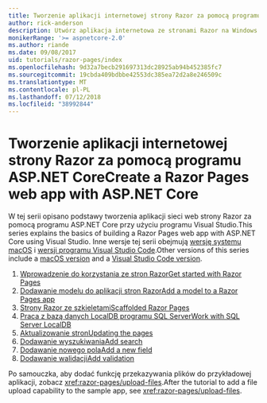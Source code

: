 ```yaml
---
title: Tworzenie aplikacji internetowej strony Razor za pomocą programu ASP.NET Core
author: rick-anderson
description: Utwórz aplikacja internetowa ze stronami Razor na Windows za pomocą programu Visual Studio, platformy ASP.NET Core i programem EF Core.
monikerRange: '>= aspnetcore-2.0'
ms.author: riande
ms.date: 09/08/2017
uid: tutorials/razor-pages/index
ms.openlocfilehash: 9d32a7becb291697313dc28925ab94b452385fc7
ms.sourcegitcommit: 19cbda409bdbbe42553dc385ea72d2a8e246509c
ms.translationtype: MT
ms.contentlocale: pl-PL
ms.lasthandoff: 07/12/2018
ms.locfileid: "38992844"
---
```

# <a name="create-a-razor-pages-web-app-with-aspnet-core"></a><span data-ttu-id="168ca-103">Tworzenie aplikacji internetowej strony Razor za pomocą programu ASP.NET Core</span><span class="sxs-lookup"><span data-stu-id="168ca-103">Create a Razor Pages web app with ASP.NET Core</span></span>

<span data-ttu-id="168ca-104">W tej serii opisano podstawy tworzenia aplikacji sieci web strony Razor za pomocą programu ASP.NET Core przy użyciu programu Visual Studio.</span><span class="sxs-lookup"><span data-stu-id="168ca-104">This series explains the basics of building a Razor Pages web app with ASP.NET Core using Visual Studio.</span></span> <span data-ttu-id="168ca-105">Inne wersje tej serii obejmują [wersję systemu macOS](xref:tutorials/razor-pages-mac/index) i [wersji programu Visual Studio Code](xref:tutorials/razor-pages-vsc/index).</span><span class="sxs-lookup"><span data-stu-id="168ca-105">Other versions of this series include a [macOS version](xref:tutorials/razor-pages-mac/index) and a [Visual Studio Code version](xref:tutorials/razor-pages-vsc/index).</span></span>

1. [<span data-ttu-id="168ca-106">Wprowadzenie do korzystania ze stron Razor</span><span class="sxs-lookup"><span data-stu-id="168ca-106">Get started with Razor Pages</span></span>](xref:tutorials/razor-pages/razor-pages-start)
1. [<span data-ttu-id="168ca-107">Dodawanie modelu do aplikacji stron Razor</span><span class="sxs-lookup"><span data-stu-id="168ca-107">Add a model to a Razor Pages app</span></span>](xref:tutorials/razor-pages/model)
1. [<span data-ttu-id="168ca-108">Strony Razor ze szkieletami</span><span class="sxs-lookup"><span data-stu-id="168ca-108">Scaffolded Razor Pages</span></span>](xref:tutorials/razor-pages/page)
1. [<span data-ttu-id="168ca-109">Praca z bazą danych LocalDB programu SQL Server</span><span class="sxs-lookup"><span data-stu-id="168ca-109">Work with SQL Server LocalDB</span></span>](xref:tutorials/razor-pages/sql)
1. [<span data-ttu-id="168ca-110">Aktualizowanie stron</span><span class="sxs-lookup"><span data-stu-id="168ca-110">Updating the pages</span></span>](xref:tutorials/razor-pages/da1)
1. [<span data-ttu-id="168ca-111">Dodawanie wyszukiwania</span><span class="sxs-lookup"><span data-stu-id="168ca-111">Add search</span></span>](xref:tutorials/razor-pages/search)
1. [<span data-ttu-id="168ca-112">Dodawanie nowego pola</span><span class="sxs-lookup"><span data-stu-id="168ca-112">Add a new field</span></span>](xref:tutorials/razor-pages/new-field)
1. [<span data-ttu-id="168ca-113">Dodawanie walidacji</span><span class="sxs-lookup"><span data-stu-id="168ca-113">Add validation</span></span>](xref:tutorials/razor-pages/validation)

<span data-ttu-id="168ca-114">Po samouczka, aby dodać funkcję przekazywania plików do przykładowej aplikacji, zobacz <xref:razor-pages/upload-files>.</span><span class="sxs-lookup"><span data-stu-id="168ca-114">After the tutorial to add a file upload capability to the sample app, see <xref:razor-pages/upload-files>.</span></span>
